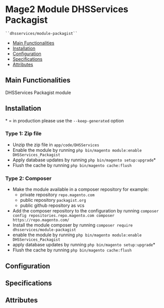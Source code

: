 # Mage2 Module DHSServices Packagist

    ``dhsservices/module-packagist``

 - [Main Functionalities](#markdown-header-main-functionalities)
 - [Installation](#markdown-header-installation)
 - [Configuration](#markdown-header-configuration)
 - [Specifications](#markdown-header-specifications)
 - [Attributes](#markdown-header-attributes)


## Main Functionalities
DHSServices Packagist module

## Installation
\* = in production please use the `--keep-generated` option

### Type 1: Zip file

 - Unzip the zip file in `app/code/DHSServices`
 - Enable the module by running `php bin/magento module:enable DHSServices_Packagist`
 - Apply database updates by running `php bin/magento setup:upgrade`\*
 - Flush the cache by running `php bin/magento cache:flush`

### Type 2: Composer

 - Make the module available in a composer repository for example:
    - private repository `repo.magento.com`
    - public repository `packagist.org`
    - public github repository as vcs
 - Add the composer repository to the configuration by running `composer config repositories.repo.magento.com composer https://repo.magento.com/`
 - Install the module composer by running `composer require dhsservices/module-packagist`
 - enable the module by running `php bin/magento module:enable DHSServices_Packagist`
 - apply database updates by running `php bin/magento setup:upgrade`\*
 - Flush the cache by running `php bin/magento cache:flush`


## Configuration




## Specifications




## Attributes



